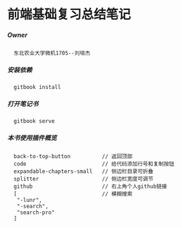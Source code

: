 # 前端基础复习总结笔记

##### Owner

```
  东北农业大学微机1705--刘培杰
```

##### 安装依赖

```
  gitbook install
```

##### 打开笔记书

```
  gitbook serve
```

##### 本书使用插件概览

```
  back-to-top-button          // 返回顶部
  code                        // 给代码添加行号和复制按钮
  expandable-chapters-small   // 侧边栏目录可折叠
  splitter                    // 侧边栏宽度可调节
  github                      // 右上角个人github链接
  [                           // 模糊搜索
   "-lunr", 
   "-search",
   "search-pro"
  ]
```